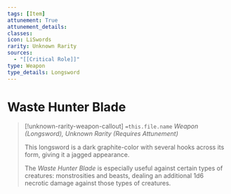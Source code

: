 ```yaml
---
tags: [Item]
attunement: True
attunement_details: 
classes: 
icon: LiSwords
rarity: Unknown Rarity
sources:
  - "[[Critical Role]]"
type: Weapon
type_details: Longsword
---
```

# Waste Hunter Blade
>[!unknown-rarity-weapon-callout] `=this.file.name`
>*Weapon (Longsword), Unknown Rarity (Requires Attunement)*
>
>This longsword is a dark graphite-color with several hooks across its form, giving it a jagged appearance.
>
>The *Waste Hunter Blade* is especially useful against certain types of creatures: monstrosities and beasts, dealing an additional 1d6 necrotic damage against those types of creatures.
>
>
